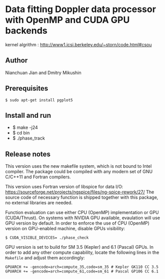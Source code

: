 # Data fitting Doppler data processor with OpenMP and CUDA GPU backends

kernel algrithm : http://www1.icsi.berkeley.edu/~storn/code.html#csou

## Author
Nianchuan Jian and Dmitry Mikushin

## Prerequisites

```
$ sudo apt-get install pgplot5
```

## Install and run 

+ $ make -j24
+ $ cd bin
+ $ ./phase_track

## Release notes

This version uses the new makefile system, which is not bound to Intel compiler. The package could be compiled with any modern set of GNU C/C++11 and Fortran compilers.

This version uses Fortran version of libspice for data I/O: https://sourceforge.net/projects/ngspice/files/ng-spice-rework/27/
The source code of necessary function is shipped together with this package, no external libraries are needed.

Function evaluation can use either CPU (OpenMP) implementation or GPU (CUDA/Thrust). On systems with NVIDIA GPU available, evaulation will use GPU version by default. In order to enforce the use of CPU (OpenMP) version on GPU-enabled machine, disable GPUs visibility:

```
$ CUDA_VISIBLE_DEVICES= ./phase_check
```

GPU version is set to build for SM 3.5 (Kepler) and 6.1 (Pascal) GPUs. In order to add any other compute capability, locate the following lines in the `Makefile` and adjust them accordingly:

```
GPUARCH += -gencode=arch=compute_35,code=sm_35 # Kepler GK110 CC 3.5
GPUARCH += -gencode=arch=compute_61,code=sm_61 # Pascal GP106 CC 6.1
```

